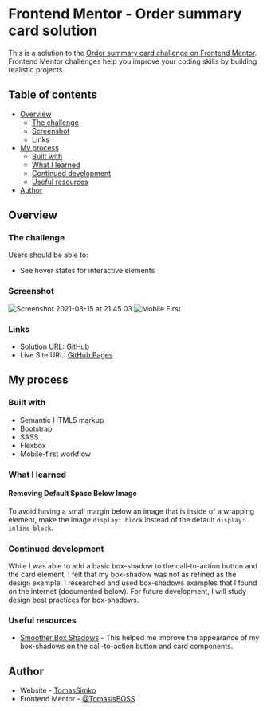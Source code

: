 # Frontend Mentor - Order summary card solution

This is a solution to the [Order summary card challenge on Frontend Mentor](https://www.frontendmentor.io/challenges/order-summary-component-QlPmajDUj). Frontend Mentor challenges help you improve your coding skills by building realistic projects. 

## Table of contents

- [Overview](#overview)
  - [The challenge](#the-challenge)
  - [Screenshot](#screenshot)
  - [Links](#links)
- [My process](#my-process)
  - [Built with](#built-with)
  - [What I learned](#what-i-learned)
  - [Continued development](#continued-development)
  - [Useful resources](#useful-resources)
- [Author](#author)

## Overview

### The challenge

Users should be able to:

- See hover states for interactive elements

### Screenshot

![Screenshot 2021-08-15 at 21 45 03](https://user-images.githubusercontent.com/72190589/129490681-533ce60e-e67c-4585-bad5-1ae4971afa2d.png)
![Mobile First](https://user-images.githubusercontent.com/72190589/129547306-760e3d51-fca4-4cd9-b3b5-d14f6a93f80a.png")

### Links

- Solution URL: [GitHub](https://github.com/TomassSimko/fem-order-summary-component)
- Live Site URL: [GitHub Pages](https://tomasssimko.github.io/)

## My process

### Built with

- Semantic HTML5 markup
- Bootstrap
- SASS
- Flexbox
- Mobile-first workflow

### What I learned

#### Removing Default Space Below Image

To avoid having a small margin below an image that is inside of a wrapping element, make the image `display: block` instead of the default `display: inline-block`.

### Continued development

While I was able to add a basic box-shadow to the call-to-action button and the card element, I felt that my box-shadow was not as refined as the design example. I researched and used box-shadows examples that I found on the internet (documented below). For future development, I will study design best practices for box-shadows.

### Useful resources

- [Smoother Box Shadows](https://tobiasahlin.com/blog/layered-smooth-box-shadows/) - This helped me improve the appearance of my box-shadows on the call-to-action button and card components.

## Author

- Website - [TomasSimko]()
- Frontend Mentor - [@TomasisBOSS](https://www.frontendmentor.io/profile/TomasisBOSS)
